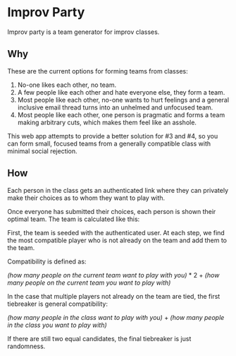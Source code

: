 # Improv Party #

Improv party is a team generator for improv classes.

## Why ##

These are the current options for forming teams from classes:

1. No-one likes each other, no team.
2. A few people like each other and hate everyone else, they form a team.
3. Most people like each other, no-one wants to hurt feelings and a general inclusive email thread turns into an unhelmed and unfocused team.
4. Most people like each other, one person is pragmatic and forms a team making arbitrary cuts, which makes them feel like an asshole.

This web app attempts to provide a better solution for #3 and #4, so you can form small, focused teams from a generally compatible class with minimal social rejection.

## How ##

Each person in the class gets an authenticated link where they can privately make their choices as to whom they want to play with.

Once everyone has submitted their choices, each person is shown their optimal team. The team is calculated like this:

First, the team is seeded with the authenticated user. At each step, we find the most compatible player who is not already on the team and add them to the team.

Compatibility is defined as:

_(how many people on the current team want to play with you)_ * 2 +
_(how many people on the current team you want to play with)_

In the case that multiple players not already on the team are tied, the first tiebreaker is general compatibility:

_(how many people in the class want to play with you)_ +
_(how many people in the class you want to play with)_

If there are still two equal candidates, the final tiebreaker is just randomness.
